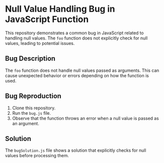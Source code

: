 # Null Value Handling Bug in JavaScript Function

This repository demonstrates a common bug in JavaScript related to handling null values. The `foo` function does not explicitly check for null values, leading to potential issues.

## Bug Description
The `foo` function does not handle null values passed as arguments. This can cause unexpected behavior or errors depending on how the function is used.

## Bug Reproduction
1. Clone this repository.
2. Run the `bug.js` file.
3. Observe that the function throws an error when a null value is passed as an argument.

## Solution
The `bugSolution.js` file shows a solution that explicitly checks for null values before processing them.